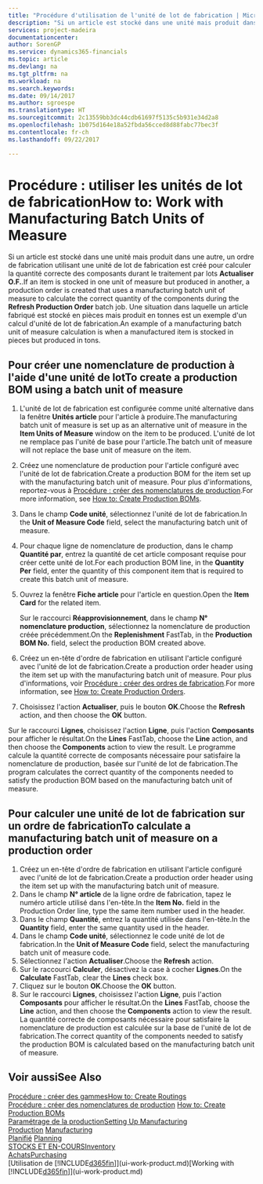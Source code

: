 ```yaml
---
title: "Procédure d'utilisation de l'unité de lot de fabrication | Microsoft Docs"
description: "Si un article est stocké dans une unité mais produit dans une autre, l'ordre de fabrication doit utiliser une unité de lot de fabrication pour calculer la quantité correcte des composants. Une situation dans laquelle un article fabriqué est stocké en pièces mais produit en tonnes est un exemple d'un calcul d'unité de lot de fabrication."
services: project-madeira
documentationcenter: 
author: SorenGP
ms.service: dynamics365-financials
ms.topic: article
ms.devlang: na
ms.tgt_pltfrm: na
ms.workload: na
ms.search.keywords: 
ms.date: 09/14/2017
ms.author: sgroespe
ms.translationtype: HT
ms.sourcegitcommit: 2c13559bb3dc44cdb61697f5135c5b931e34d2a8
ms.openlocfilehash: 1b075d164e18a52fbda56cced8d88fabc77bec3f
ms.contentlocale: fr-ch
ms.lasthandoff: 09/22/2017

---
```

# <a name="how-to-work-with-manufacturing-batch-units-of-measure"></a><span data-ttu-id="a42e9-104">Procédure : utiliser les unités de lot de fabrication</span><span class="sxs-lookup"><span data-stu-id="a42e9-104">How to: Work with Manufacturing Batch Units of Measure</span></span>
<span data-ttu-id="a42e9-105">Si un article est stocké dans une unité mais produit dans une autre, un ordre de fabrication utilisant une unité de lot de fabrication est créé pour calculer la quantité correcte des composants durant le traitement par lots **Actualiser O.F.**.</span><span class="sxs-lookup"><span data-stu-id="a42e9-105">If an item is stocked in one unit of measure but produced in another, a production order is created that uses a manufacturing batch unit of measure to calculate the correct quantity of the components during the **Refresh Production Order** batch job.</span></span> <span data-ttu-id="a42e9-106">Une situation dans laquelle un article fabriqué est stocké en pièces mais produit en tonnes est un exemple d'un calcul d'unité de lot de fabrication.</span><span class="sxs-lookup"><span data-stu-id="a42e9-106">An example of a manufacturing batch unit of measure calculation is when a manufactured item is stocked in pieces but produced in tons.</span></span>  

## <a name="to-create-a-production-bom-using-a-batch-unit-of-measure"></a><span data-ttu-id="a42e9-107">Pour créer une nomenclature de production à l'aide d'une unité de lot</span><span class="sxs-lookup"><span data-stu-id="a42e9-107">To create a production BOM using a batch unit of measure</span></span>  
1.  <span data-ttu-id="a42e9-108">L'unité de lot de fabrication est configurée comme unité alternative dans la fenêtre **Unités article** pour l'article à produire.</span><span class="sxs-lookup"><span data-stu-id="a42e9-108">The manufacturing batch unit of measure is set up as an alternative unit of measure in the **Item Units of Measure** window on the item to be produced.</span></span> <span data-ttu-id="a42e9-109">L'unité de lot ne remplace pas l'unité de base pour l'article.</span><span class="sxs-lookup"><span data-stu-id="a42e9-109">The batch unit of measure will not replace the base unit of measure on the item.</span></span>  
2.  <span data-ttu-id="a42e9-110">Créez une nomenclature de production pour l'article configuré avec l'unité de lot de fabrication.</span><span class="sxs-lookup"><span data-stu-id="a42e9-110">Create a production BOM for the item set up with the manufacturing batch unit of measure.</span></span> <span data-ttu-id="a42e9-111">Pour plus d'informations, reportez\-vous à [Procédure : créer des nomenclatures de production](production-how-to-create-production-boms.md).</span><span class="sxs-lookup"><span data-stu-id="a42e9-111">For more information, see [How to: Create Production BOMs](production-how-to-create-production-boms.md).</span></span>  
3.  <span data-ttu-id="a42e9-112">Dans le champ **Code unité**, sélectionnez l'unité de lot de fabrication.</span><span class="sxs-lookup"><span data-stu-id="a42e9-112">In the **Unit of Measure Code** field, select the manufacturing batch unit of measure.</span></span>  
4.  <span data-ttu-id="a42e9-113">Pour chaque ligne de nomenclature de production, dans le champ **Quantité par**, entrez la quantité de cet article composant requise pour créer cette unité de lot.</span><span class="sxs-lookup"><span data-stu-id="a42e9-113">For each production BOM line, in the **Quantity Per** field, enter the quantity of this component item that is required to create this batch unit of measure.</span></span>  
5.  <span data-ttu-id="a42e9-114">Ouvrez la fenêtre **Fiche article** pour l'article en question.</span><span class="sxs-lookup"><span data-stu-id="a42e9-114">Open the **Item Card** for the related item.</span></span>  

    <span data-ttu-id="a42e9-115">Sur le raccourci **Réapprovisionnement**, dans le champ **N° nomenclature production**, sélectionnez la nomenclature de production créée précédemment.</span><span class="sxs-lookup"><span data-stu-id="a42e9-115">On the **Replenishment** FastTab, in the **Production BOM No.** field, select the production BOM created above.</span></span>  
6.  <span data-ttu-id="a42e9-116">Créez un en-tête d'ordre de fabrication en utilisant l'article configuré avec l'unité de lot de fabrication.</span><span class="sxs-lookup"><span data-stu-id="a42e9-116">Create a production order header using the item set up with the manufacturing batch unit of measure.</span></span> <span data-ttu-id="a42e9-117">Pour plus d'informations, voir [Procédure : créer des ordres de fabrication](production-how-to-create-production-orders.md).</span><span class="sxs-lookup"><span data-stu-id="a42e9-117">For more information, see [How to: Create Production Orders](production-how-to-create-production-orders.md).</span></span>  
7.  <span data-ttu-id="a42e9-118">Choisissez l'action **Actualiser**, puis le bouton **OK**.</span><span class="sxs-lookup"><span data-stu-id="a42e9-118">Choose the **Refresh** action, and then choose  the **OK** button.</span></span>  

<span data-ttu-id="a42e9-119">Sur le raccourci **Lignes**, choisissez l'action **Ligne**, puis l'action **Composants** pour afficher le résultat.</span><span class="sxs-lookup"><span data-stu-id="a42e9-119">On the **Lines** FastTab, choose the **Line** action, and then choose the **Components** action to view the result.</span></span> <span data-ttu-id="a42e9-120">Le programme calcule la quantité correcte de composants nécessaire pour satisfaire la nomenclature de production, basée sur l'unité de lot de fabrication.</span><span class="sxs-lookup"><span data-stu-id="a42e9-120">The program calculates the correct quantity of the components needed to satisfy the production BOM based on the manufacturing batch unit of measure.</span></span>  

## <a name="to-calculate-a-manufacturing-batch-unit-of-measure-on-a-production-order"></a><span data-ttu-id="a42e9-121">Pour calculer une unité de lot de fabrication sur un ordre de fabrication</span><span class="sxs-lookup"><span data-stu-id="a42e9-121">To calculate a manufacturing batch unit of measure on a production order</span></span>  
1.  <span data-ttu-id="a42e9-122">Créez un en-tête d'ordre de fabrication en utilisant l'article configuré avec l'unité de lot de fabrication.</span><span class="sxs-lookup"><span data-stu-id="a42e9-122">Create a production order header using the item set up with the manufacturing batch unit of measure.</span></span>  
2.  <span data-ttu-id="a42e9-123">Dans le champ **N° article** de la ligne ordre de fabrication, tapez le numéro article utilisé dans l'en-tête.</span><span class="sxs-lookup"><span data-stu-id="a42e9-123">In the **Item No.** field in the Production Order line, type the same item number used in the header.</span></span>  
3.  <span data-ttu-id="a42e9-124">Dans le champ **Quantité**, entrez la quantité utilisée dans l'en-tête.</span><span class="sxs-lookup"><span data-stu-id="a42e9-124">In the **Quantity** field, enter the same quantity used in the header.</span></span>  
4.  <span data-ttu-id="a42e9-125">Dans le champ **Code unité**, sélectionnez le code unité de lot de fabrication.</span><span class="sxs-lookup"><span data-stu-id="a42e9-125">In the **Unit of Measure Code** field, select the manufacturing batch unit of measure code.</span></span>  
5.  <span data-ttu-id="a42e9-126">Sélectionnez l'action **Actualiser**.</span><span class="sxs-lookup"><span data-stu-id="a42e9-126">Choose the **Refresh** action.</span></span>
6.  <span data-ttu-id="a42e9-127">Sur le raccourci **Calculer**, désactivez la case à cocher **Lignes**.</span><span class="sxs-lookup"><span data-stu-id="a42e9-127">On the **Calculate** FastTab, clear the **Lines** check box.</span></span>  
7.  <span data-ttu-id="a42e9-128">Cliquez sur le bouton **OK**.</span><span class="sxs-lookup"><span data-stu-id="a42e9-128">Choose the **OK** button.</span></span>  
8.  <span data-ttu-id="a42e9-129">Sur le raccourci **Lignes**, choisissez l'action **Ligne**, puis l'action **Composants** pour afficher le résultat.</span><span class="sxs-lookup"><span data-stu-id="a42e9-129">On the **Lines** FastTab, choose the **Line** action, and then choose the **Components** action to view the result.</span></span> <span data-ttu-id="a42e9-130">La quantité correcte de composants nécessaire pour satisfaire la nomenclature de production est calculée sur la base de l'unité de lot de fabrication.</span><span class="sxs-lookup"><span data-stu-id="a42e9-130">The correct quantity of the components needed to satisfy the production BOM is calculated based on the manufacturing batch unit of measure.</span></span>  

## <a name="see-also"></a><span data-ttu-id="a42e9-131">Voir aussi</span><span class="sxs-lookup"><span data-stu-id="a42e9-131">See Also</span></span>  
[<span data-ttu-id="a42e9-132">Procédure : créer des gammes</span><span class="sxs-lookup"><span data-stu-id="a42e9-132">How to: Create Routings</span></span>](production-how-to-create-routings.md)  
<span data-ttu-id="a42e9-133">[Procédure : créer des nomenclatures de production](production-how-to-create-production-boms.md)   </span><span class="sxs-lookup"><span data-stu-id="a42e9-133">[How to: Create Production BOMs](production-how-to-create-production-boms.md)   </span></span>  
[<span data-ttu-id="a42e9-134">Paramétrage de la production</span><span class="sxs-lookup"><span data-stu-id="a42e9-134">Setting Up Manufacturing</span></span>](production-configure-production-processes.md)  
<span data-ttu-id="a42e9-135">[Production](production-manage-manufacturing.md)  </span><span class="sxs-lookup"><span data-stu-id="a42e9-135">[Manufacturing](production-manage-manufacturing.md)  </span></span>  
<span data-ttu-id="a42e9-136">[Planifié](production-planning.md) </span><span class="sxs-lookup"><span data-stu-id="a42e9-136">[Planning](production-planning.md) </span></span>  
[<span data-ttu-id="a42e9-137">STOCKS ET EN-COURS</span><span class="sxs-lookup"><span data-stu-id="a42e9-137">Inventory</span></span>](inventory-manage-inventory.md)  
[<span data-ttu-id="a42e9-138">Achats</span><span class="sxs-lookup"><span data-stu-id="a42e9-138">Purchasing</span></span>](purchasing-manage-purchasing.md)  
<span data-ttu-id="a42e9-139">[Utilisation de [!INCLUDE[d365fin](includes/d365fin_md.md)]](ui-work-product.md)</span><span class="sxs-lookup"><span data-stu-id="a42e9-139">[Working with [!INCLUDE[d365fin](includes/d365fin_md.md)]](ui-work-product.md)</span></span>  

